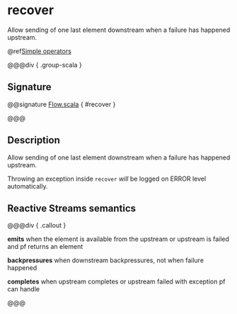# recover

Allow sending of one last element downstream when a failure has happened upstream.

@ref[Simple operators](../index.md#simple-operators)

@@@div { .group-scala }

## Signature

@@signature [Flow.scala](/akka-stream/src/main/scala/akka/stream/scaladsl/Flow.scala) { #recover }

@@@

## Description

Allow sending of one last element downstream when a failure has happened upstream.

Throwing an exception inside `recover` _will_ be logged on ERROR level automatically.

## Reactive Streams semantics

@@@div { .callout }

**emits** when the element is available from the upstream or upstream is failed and pf returns an element

**backpressures** when downstream backpressures, not when failure happened

**completes** when upstream completes or upstream failed with exception pf can handle

@@@

